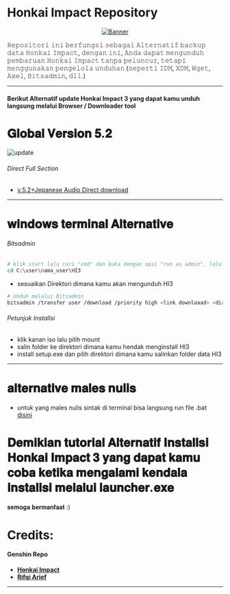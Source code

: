 # Honkai Impact Repository
<p align="center">
<a href="https://raw.githubusercontent.com/zamprjkt/Honkai-Impact-3rd-Repository/HI3/banneralt.png"><img src="https://raw.githubusercontent.com/zamprjkt/Honkai-Impact-3rd-Repository/HI3/banneralt.png" title="Banner"/></a>
</p>

<!-- [![Forks][forks-shield]][forks-url]
<!-- MARKDOWN LINKS & IMAGES -->
<!-- https://www.markdownguide.org/basic-syntax/#reference-style-links -->
[contributors-shield]: https://img.shields.io/github/contributors/othneildrew/Best-README-Template.svg?style=for-the-badge
[contributors-url]: https://github.com/othneildrew/Best-README-Template/graphs/contributors
[forks-shield]: https://img.shields.io/github/forks/othneildrew/Best-README-Template.svg?style=for-the-badge
[forks-url]: https://github.com/othneildrew/Best-README-Template/network/members

𝚁𝚎𝚙𝚘𝚜𝚒𝚝𝚘𝚛𝚒 𝚒𝚗𝚒 𝚋𝚎𝚛𝚏𝚞𝚗𝚐𝚜𝚒 𝚜𝚎𝚋𝚊𝚐𝚊𝚒 𝙰𝚕𝚝𝚎𝚛𝚗𝚊𝚝𝚒𝚏 𝚋𝚊𝚌𝚔𝚞𝚙 𝚍𝚊𝚝𝚊 𝙷𝚘𝚗𝚔𝚊𝚒 𝙸𝚖𝚙𝚊𝚌𝚝, 𝚍𝚎𝚗𝚐𝚊𝚗 𝚒𝚗𝚒, 𝙰𝚗𝚍𝚊 𝚍𝚊𝚙𝚊𝚝 𝚖𝚎𝚗𝚐𝚞𝚗𝚍𝚞𝚑 𝚙𝚎𝚖𝚋𝚊𝚛𝚞𝚊𝚗 𝙷𝚘𝚗𝚔𝚊𝚒 𝙸𝚖𝚙𝚊𝚌𝚝 𝚝𝚊𝚗𝚙𝚊 𝚙𝚎𝚕𝚞𝚗𝚌𝚞𝚛, 𝚝𝚎𝚝𝚊𝚙𝚒 𝚖𝚎𝚗𝚐𝚐𝚞𝚗𝚊𝚔𝚊𝚗 𝚙𝚎𝚗𝚐𝚎𝚕𝚘𝚕𝚊 𝚞𝚗𝚍𝚞𝚑𝚊𝚗 (𝚜𝚎𝚙𝚎𝚛𝚝𝚒 𝙸𝙳𝙼, 𝚇𝙳𝙼, 𝚆𝚐𝚎𝚝, 𝙰𝚡𝚎𝚕, 𝙱𝚒𝚝𝚜𝚊𝚍𝚖𝚒𝚗, 𝚍𝚕𝚕.)

---------------------------------------------------------------------------------------

#### Berikut Alternatif update Honkai Impact 3 yang dapat kamu unduh langsung melalui Browser / Downloader tool

# 𝐆𝐥𝐨𝐛𝐚𝐥 𝐕𝐞𝐫𝐬𝐢𝐨𝐧 𝟓.𝟐
<img src="https://raw.githubusercontent.com/zamprjkt/Honkai-Impact-3rd-Repository/HI3/5.2.png" title="update"/>

###### Direct Full Section
- [v.5.2+Jepanese Audio Direct download](https://cdn.winten.workers.dev/2:/Data/HI3_GLB_5.2_JAPANESEAUDIO.iso)

---------------------------------------------------------------------------------------

# 𝐰𝐢𝐧𝐝𝐨𝐰𝐬 𝐭𝐞𝐫𝐦𝐢𝐧𝐚𝐥 𝐀𝐥𝐭𝐞𝐫𝐧𝐚𝐭𝐢𝐯𝐞

###### Bitsadmin
```bash
# klik start lalu cari "cmd" dan buka dengan opsi "run as admin", lalu ketikan perintah berikut
cd C:\user\nama_user\HI3
```
- sesuaikan Direktori dimana kamu akan mengunduh HI3

```bash
# Unduh melalui Bitsadmin
bitsadmin /transfer user /download /priority high <link downloaad> <direktori\nama.file>
```
###### Petunjuk Installsi
- klik kanan iso lalu pilih mount
- salin folder ke direktori dimana kamu hendak menginstall HI3
- install setup.exe dan pilih direktori dimana kamu salinkan folder data HI3

---------------------------------------------------------------------------------------

# 𝐚𝐥𝐭𝐞𝐫𝐧𝐚𝐭𝐢𝐯𝐞 𝐦𝐚𝐥𝐞𝐬 𝐧𝐮𝐥𝐢𝐬
- untuk yang males nulis sintak di terminal bisa langsung run file .bat [disini](https://github.com/zamprjkt/Honkai-Impact-3rd-Repository/releases/tag/Global.rev)

# 𝐃𝐞𝐦𝐢𝐤𝐢𝐚𝐧 𝐭𝐮𝐭𝐨𝐫𝐢𝐚𝐥 𝐀𝐥𝐭𝐞𝐫𝐧𝐚𝐭𝐢𝐟 𝐈𝐧𝐬𝐭𝐚𝐥𝐥𝐬𝐢 𝐇𝐨𝐧𝐤𝐚𝐢 𝐈𝐦𝐩𝐚𝐜𝐭 𝟑 𝐲𝐚𝐧𝐠 𝐝𝐚𝐩𝐚𝐭 𝐤𝐚𝐦𝐮 𝐜𝐨𝐛𝐚 𝐤𝐞𝐭𝐢𝐤𝐚 𝐦𝐞𝐧𝐠𝐚𝐥𝐚𝐦𝐢 𝐤𝐞𝐧𝐝𝐚𝐥𝐚 𝐢𝐧𝐬𝐭𝐚𝐥𝐥𝐬𝐢 𝐦𝐞𝐥𝐚𝐥𝐮𝐢 𝐥𝐚𝐮𝐧𝐜𝐡𝐞𝐫.𝐞𝐱𝐞
𝐬𝐞𝐦𝐨𝐠𝐚 𝐛𝐞𝐫𝐦𝐚𝐧𝐟𝐚𝐚𝐭 :)

Credits:
=======
#### Genshin Repo
 * [**Honkai Impact**](https://honkaiimpact3.mihoyo.com/global/en-us/home)
 * [**Rifqi Arief**](https://github.com/rapdodge)


---------------------------------------------------------------------------------------
